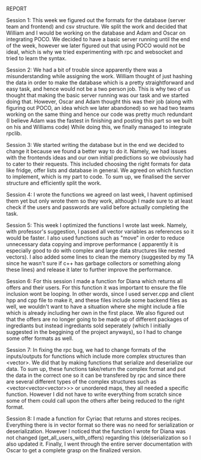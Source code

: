 REPORT

Session 1:
This week we figured out the formats for the database (server team and frontend) and csv structure.
We split the work and decided that William and I would be working on the database and Adam and Oscar on integrating POCO.
We decided to have a basic server running until the end of the week, however we later figured out that using POCO would not be ideal,
which is why we tried experimenting with rpc and websocket and tried to learn the syntax.

Session 2:
We had a bit of trouble since apparently there was a misunderstanding while assigning the work. William thought of just hashing the data 
in order to make the database which is a pretty straightforward and easy task, and hence would not be a two person job. This is why two of us thought
that making the basic server running was our task and we started doing that. However, Oscar and Adam thought this was their job (along with figuring out POCO, an idea
which we later abandoned) so we had two teams working on the same thing and hence our code was pretty much redundant (I believe Adam was the fastest in finishing and posting this part so we built on his and Williams code)
While doing this, we finally managed to integrate rpclib.

Session 3:
We started writing the database but in the end we decided to change it because we found a better way to do it. Namely, we had issues with the frontends ideas and our own 
initial predictions so we obviously had to cater to their requests. This included choosing the right formats for data like fridge, offer lists and database in general.
We agreed on which function to implement, which is my part to code.
To sum up, we finalised the server structure and efficiently split the work. 

Session 4: 
I wrote the functions we agreed on last week, I havent optimised them yet but only wrote them so they work, although I made sure to at least check if the users and passwords are
valid before actually completing the task.

Session 5:
This week I optimized the functions I wrote last week. Namely, with professor's suggestion, I passed all vector variables as references so it would be faster.
I also used functions such as "move" in order to reduce unnecessary data copying and improve performance ( apparently it is especially good to do
with complex and large data structures like nested vectors).
I also added some lines to clean the memory (suggested by my TA since he wasn't sure if c++ has garbage collectors or something along these lines)
and release it later to further improve the performance. 

Session 6:
For this session I made a function for Diana which returns all offers and their users. For this function it was important to ensure the file inclusion wont be looping. In other words, since I used server.cpp and client hpp and cpp file to make it, and these files include some backend files as well, we wouldn't want to have a situation where she might include a file which is already including her own in the first place. We also figured out that the offers are no longer going to be made up of different packages of ingrediants but instead ingrediants sold seperately (which I initially suggested in the beggining of the project anyways), so I had to change some offer formats as well. 

Session 7:
In fixing the rpc bug, we had to change formats of the inputs/outputs for functions which include more complex structures than <vector<string>>. We did that by making functions that serialize and deserialize our data. To sum up, these functions take/return the complex format and put the data in the correct one so it can be transfered by rpc and since there are several different types of the complex structures such as <vector<vector<vector<string>>>> or unordered maps, they all needed a specific function. However I did not have to write everything from scratch since some of them could call upon the others after being reduced to the right format. 

Session 8:
I made a function for Cyriac that returns and stores recipes. Everything there is in vector<string> format so there was no need for serialization or deserialization. However I noticed that the function I wrote for Diana was not changed (get_all_users_with_offers) regarding this (de)serialization so I also updated it. Finally, I went through the entire server documentation with Oscar to get a complete grasp on the finalized version.
